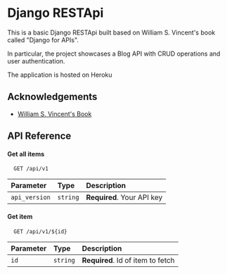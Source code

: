 
# Django RESTApi

This is a basic Django RESTApi built based on William S. Vincent's book called "Django for APIs".

In particular, the project showcases a Blog API with CRUD operations and user authentication.

The application is hosted on Heroku
## Acknowledgements

 - [William S. Vincent's Book](https://www.amazon.com/Django-APIs-Build-web-Python/dp/1735467227/ref=sr_1_1?crid=3LP7C20LPJP76&keywords=django+for+apis&qid=1663625128&sprefix=django+for+apis%2Caps%2C220&sr=8-1)

## API Reference

#### Get all items

```http
  GET /api/v1
```

| Parameter | Type     | Description                |
| :-------- | :------- | :------------------------- |
| `api_version` | `string` | **Required**. Your API key |

#### Get item

```http
  GET /api/v1/${id}
```

| Parameter | Type     | Description                       |
| :-------- | :------- | :-------------------------------- |
| `id`      | `string` | **Required**. Id of item to fetch |


